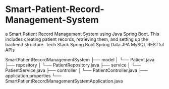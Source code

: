 # Smart-Patient-Record-Management-System
a Smart Patient Record Management System using Java Spring Boot. This includes creating patient records, retrieving them, and setting up the backend structure.
 Tech Stack
Spring Boot
Spring Data JPA
MySQL
RESTful APIs

SmartPatientRecordManagementSystem
├── model
│   └── Patient.java
├── repository
│   └── PatientRepository.java
├── service
│   └── PatientService.java
├── controller
│   └── PatientController.java
├── application.properties
└── SmartPatientRecordManagementSystemApplication.java
